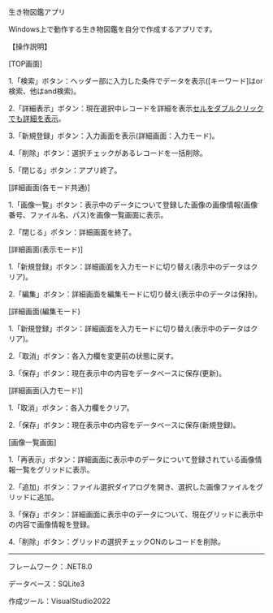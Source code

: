 生き物図鑑アプリ

Windows上で動作する生き物図鑑を自分で作成するアプリです。

【操作説明】

[TOP画面]

1.「検索」ボタン：ヘッダー部に入力した条件でデータを表示([キーワード]はor検索、他はand検索)。

2.「詳細表示」ボタン：現在選択中レコードを詳細を表示[セルをダブルクリックでも詳細を表示](詳細画面：表示モード)。

3.「新規登録」ボタン：入力画面を表示(詳細画面：入力モード)。

4.「削除」ボタン：選択チェックがあるレコードを一括削除。

5.「閉じる」ボタン：アプリ終了。

[詳細画面(各モード共通)]

1.「画像一覧」ボタン：表示中のデータについて登録した画像の画像情報(画像番号、ファイル名、パス)を画像一覧画面に表示。

2.「閉じる」ボタン：詳細画面を終了。

[詳細画面(表示モード)]

1.「新規登録」ボタン：詳細画面を入力モードに切り替え(表示中のデータはクリア)。

2.「編集」ボタン：詳細画面を編集モードに切り替え(表示中のデータは保持)。

[詳細画面(編集モード)

1.「新規登録」ボタン：詳細画面を入力モードに切り替え(表示中のデータはクリア)。

2.「取消」ボタン：各入力欄を変更前の状態に戻す。

3.「保存」ボタン：現在表示中の内容をデータベースに保存(更新)。

[詳細画面(入力モード)]

1.「取消」ボタン：各入力欄をクリア。

2.「保存」ボタン：現在表示中の内容をデータベースに保存(新規登録)。

[画像一覧画面]

1.「再表示」ボタン：詳細画面に表示中のデータについて登録されている画像情報一覧をグリッドに表示。

2.「追加」ボタン：ファイル選択ダイアログを開き、選択した画像ファイルをグリッドに追加。

3.「保存」ボタン：詳細画面に表示中のデータについて、現在グリッドに表示中の内容で画像情報を登録。

4.「削除」ボタン：グリッドの選択チェックONのレコードを削除。

---------------------------------------

フレームワーク：.NET8.0

データベース：SQLite3

作成ツール：VisualStudio2022

